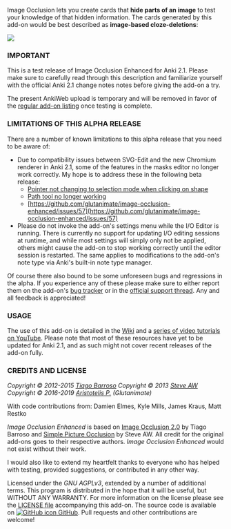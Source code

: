 <!-- BANNER -->

Image Occlusion lets you create cards that **hide parts of an image** to test your knowledge of that hidden information. The cards generated by this add-on would be best described as **image-based cloze-deletions**:

![](https://raw.githubusercontent.com/glutanimate/image-occlusion-enhanced/master/screenshots/ankiweb.png)

### IMPORTANT

This is a test release of Image Occlusion Enhanced for Anki 2.1. Please make sure to carefully read through this description and familiarize yourself with the official Anki 2.1 change notes notes before giving the add-on a try.

The present AnkiWeb upload is temporary and will be removed in favor of the [regular add-on listing](https://ankiweb.net/shared/info/1111933094) once testing is complete.

<!-- CHANGELOG -->

### LIMITATIONS OF THIS ALPHA RELEASE

There are a number of known limitations to this alpha release that you need to be aware of:

- Due to compatibility issues between SVG-Edit and the new Chromium renderer in Anki 2.1, some of the features in the masks editor no longer work correctly. My hope is to address these in the following beta release:
    + [Pointer not changing to selection mode when clicking on shape](https://github.com/glutanimate/image-occlusion-enhanced/issues/54)
    + [Path tool no longer working](https://github.com/glutanimate/image-occlusion-enhanced/issues/56)
    + [https://github.com/glutanimate/image-occlusion-enhanced/issues/57](https://github.com/glutanimate/image-occlusion-enhanced/issues/57)
- Please do not invoke the add-on's settings menu while the I/O Editor is running. There is currently no support for updating I/O editing sessions at runtime, and while most settings will simply only not be applied, others might cause the add-on to stop working correctly until the editor session is restarted. The same applies to modifications to the add-on's note type via Anki's built-in note type manager.

Of course there also bound to be some unforeseen bugs and regressions in the alpha. If you experience any of these please make sure to either report them on the add-on's [bug tracker](https://github.com/glutanimate/image-occlusion-enhanced/issues) or in the [official support thread](https://anki.tenderapp.com/discussions/add-ons/8295-image-occlusion-enhanced-official-thread). Any and all feedback is appreciated!

### USAGE

The use of this add-on is detailed in the [Wiki](https://github.com/Glutanimate/image-occlusion-enhanced/wiki) and a [series of video tutorials on YouTube](https://www.youtube.com/playlist?list=PL3MozITKTz5YFHDGB19ypxcYfJ1ITk_6o). Please note that most of these resources have yet to be updated for Anki 2.1, and as such might not cover recent releases of the add-on fully.

<!-- SUPPORT -->

### CREDITS AND LICENSE

*Copyright © 2012-2015 [Tiago Barroso](https://github.com/tmbb)*
*Copyright © 2013 [Steve AW](https://github.com/steveaw)*
*Copyright © 2016-2019 [Aristotelis P.](https://glutanimate.com/)  (Glutanimate)*

With code contributions from: Damien Elmes, Kyle Mills, James Kraus, Matt Restko

*Image Occlusion Enhanced* is based on [Image Occlusion 2.0](https://github.com/tmbb/image-occlusion-2) by Tiago Barroso and [Simple Picture Occlusion](https://github.com/steveaw/anki_addons) by Steve AW. All credit for the original add-ons goes to their respective authors. *Image Occlusion Enhanced* would not exist without their work.

I would also like to extend my heartfelt thanks to everyone who has helped with testing, provided suggestions, or contributed in any other way.

Licensed under the _GNU AGPLv3_, extended by a number of additional terms. This program is distributed in the hope that it will be useful, but WITHOUT ANY WARRANTY. For more information on the license please see the [LICENSE file](https://github.com/glutanimate/image-occlusion-enhanced/blob/master/LICENSE) accompanying this add-on. The source code is available on [![GitHub icon](https://glutanimate.com/logos/github.svg) GitHub](https://github.com/glutanimate/image-occlusion-enhanced). Pull requests and other contributions are welcome!

<!-- RESOURCES -->

<!-- FUNDING -->
